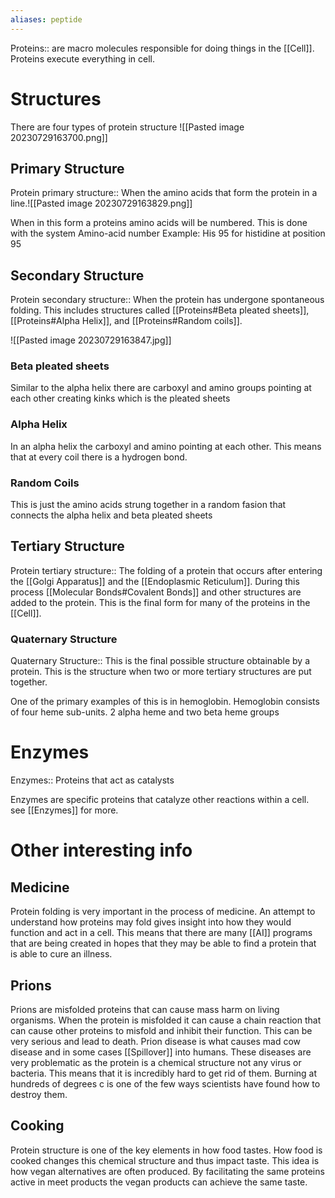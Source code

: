 ```yaml
---
aliases: peptide
---
```

Proteins:: are macro molecules responsible for doing things in the [[Cell]]. Proteins execute everything in cell. 
<!--ID: 1692599055323-->


# Structures
There are four types of protein structure
![[Pasted image 20230729163700.png]]
## Primary Structure
Protein primary structure:: When the amino acids that form the protein in a line.![[Pasted image 20230729163829.png]]
<!--ID: 1692599055362-->
When in this form a proteins amino acids will be numbered. This is done with the system Amino-acid number
Example:
His 95 for histidine at position 95

## Secondary Structure
Protein secondary structure:: When the protein has undergone spontaneous folding. This includes structures called [[Proteins#Beta pleated sheets]], [[Proteins#Alpha Helix]], and [[Proteins#Random coils]].
<!--ID: 1692599055372-->

![[Pasted image 20230729163847.jpg]]
### Beta pleated sheets
Similar to the alpha helix there are carboxyl and amino groups pointing at each other creating kinks which is the pleated sheets
### Alpha Helix
In an alpha helix the carboxyl and amino pointing at each other. This means that at every coil there is a hydrogen bond. 
### Random Coils
This is just the amino acids strung together in a random fasion that connects the alpha helix and beta pleated sheets
## Tertiary Structure

Protein tertiary structure:: The folding of a protein that occurs after entering the [[Golgi Apparatus]] and the [[Endoplasmic Reticulum]]. During this process [[Molecular Bonds#Covalent Bonds]] and other structures are added to the protein. This is the final form for many of the proteins in the [[Cell]].
<!--ID: 1692599055377-->

### Quaternary Structure
Quaternary Structure:: This is the final possible structure obtainable by a protein. This is the structure when two or more tertiary structures are put together.
<!--ID: 1692599055386-->

One of the primary examples of this is in hemoglobin. Hemoglobin consists of four heme sub-units. 2 alpha heme and two beta heme groups

# Enzymes
Enzymes:: Proteins that act as catalysts
<!--ID: 1692599055390-->

Enzymes are specific proteins that catalyze other reactions within a cell. see [[Enzymes]] for more.


# Other interesting info
## Medicine
Protein folding is very important in the process of medicine. An attempt to understand how proteins may fold gives insight into how they would function and act in a cell. This means that there are many [[AI]] programs that are being created in hopes that they may be able to find a protein that is able to cure an illness.

## Prions 
Prions are misfolded proteins that can cause mass harm on living organisms. When the protein is misfolded it can cause a chain reaction that can cause other proteins to misfold and inhibit their function. This can be very serious and lead to death. Prion disease is what causes mad cow disease and in some cases [[Spillover]] into humans. These diseases are very problematic as the protein is a chemical structure not any virus or bacteria. This means that it is incredibly hard to get rid of them. Burning at hundreds of degrees c is one of the few ways scientists have found how to destroy them.

## Cooking
Protein structure is one of the key elements in how food tastes. How food is cooked changes this chemical structure and thus impact taste. This idea is how vegan alternatives are often produced. By facilitating the same proteins active in meet products the vegan products can achieve the same taste.